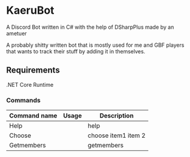 # KaeruBot
A Discord Bot written in C# with the help of DSharpPlus made by an ametuer

A probably shitty written bot that is mostly used for me and GBF players that wants to track their stuff by adding it in themselves.

## Requirements
.NET Core Runtime

### Commands
| Command name  | Usage         | Description |
| ------------- | ------------- | ----------- |
| Help          | |help         | Lists a table with commands |
| Choose  | |choose item1 item 2  | Chooses randomly between 4 items |
| Getmembers | |getmembers | Gets the amount of members |
